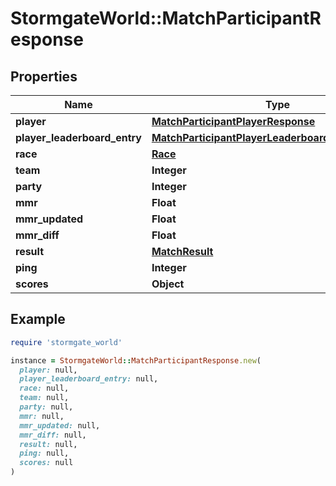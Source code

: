 # StormgateWorld::MatchParticipantResponse

## Properties

| Name | Type | Description | Notes |
| ---- | ---- | ----------- | ----- |
| **player** | [**MatchParticipantPlayerResponse**](MatchParticipantPlayerResponse.md) |  | [optional] |
| **player_leaderboard_entry** | [**MatchParticipantPlayerLeaderboardEntryResponse**](MatchParticipantPlayerLeaderboardEntryResponse.md) |  | [optional] |
| **race** | [**Race**](Race.md) |  |  |
| **team** | **Integer** |  |  |
| **party** | **Integer** |  |  |
| **mmr** | **Float** |  |  |
| **mmr_updated** | **Float** |  | [optional] |
| **mmr_diff** | **Float** |  | [optional] |
| **result** | [**MatchResult**](MatchResult.md) |  | [optional] |
| **ping** | **Integer** |  | [optional] |
| **scores** | **Object** |  | [optional] |

## Example

```ruby
require 'stormgate_world'

instance = StormgateWorld::MatchParticipantResponse.new(
  player: null,
  player_leaderboard_entry: null,
  race: null,
  team: null,
  party: null,
  mmr: null,
  mmr_updated: null,
  mmr_diff: null,
  result: null,
  ping: null,
  scores: null
)
```

